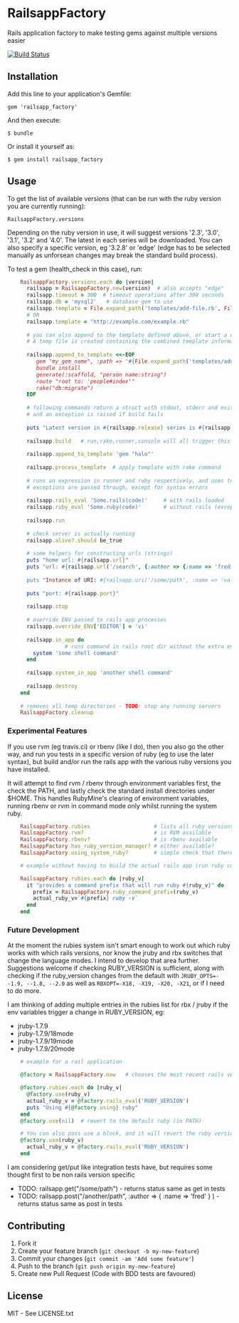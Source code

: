 # RailsappFactory

Rails application factory to make testing gems against multiple versions easier

[![Build Status](https://travis-ci.org/ianheggie/railsapp_factory.png)](https://travis-ci.org/ianheggie/railsapp_factory)

## Installation

Add this line to your application's Gemfile:

    gem 'railsapp_factory'

And then execute:

    $ bundle

Or install it yourself as:

    $ gem install railsapp_factory

## Usage

To get the list of available versions (that can be run with the ruby version you are currently running):

    RailsappFactory.versions

Depending on the ruby version in use, it will suggest versions '2.3', '3.0', '3.1', '3.2' and '4.0'. The latest in each series will be downloaded. You can also specify a specific version, eg '3.2.8' or 'edge' (edge has to be selected manually as unforsean changes may break the standard build process).

To test a gem (health_check in this case), run:
```ruby
    RailsappFactory.versions.each do |version|
      railsapp = RailsappFactory.new(version)  # also accepts "edge"
      railsapp.timeout = 300  # timeout operations after 300 seconds
      railsapp.db = 'mysql2'   # database gem to use
      railsapp.template = File.expand_path('templates/add-file.rb', File.dirname(__FILE__)) # ie full path name
      # OR
      railsapp.template = "http://example.com/example.rb"
 
      # you can also append to the template defined above, or start a custom template from scratch by using append_to_template
      # A temp file is created containing the combined template information
 
      railsapp.append_to_template <<-EOF
         gem "my_gem_name", :path => '#{File.expand_path('templates/add-file.rb', '..')}'
         bundle install
         generate(:scaffold, "person name:string")
         route "root to: 'people#index'"
         rake("db:migrate")
      EOF
 
      # following commands return a struct with stdout, stderr and exit_status
      # and an exception is raised if build fails
 
      puts "Latest version in #{railsapp.release} series is #{railsapp.version}"
 
      railsapp.build   # run,rake,runner,console will all trigger this if you forget
 
      railsapp.append_to_template 'gem "halo"'
 
      railsapp.process_template  # apply template with rake command
 
      # runs an expression in runner and ruby respectively, and uses to_json to return the result.
      # exceptions are passed through, except for syntax errors
 
      railsapp.rails_eval 'Some.rails(code)'     # with rails loaded
      railsapp.ruby_eval 'Some.ruby(code)'       # without rails (except for 2.3* which requires rails to pass results back)
 
      railsapp.run
 
      # check server is actually running
      railsapp.alive?.should be_true
 
      # some helpers for constructing urls (strings)
      puts "home url: #{railsapp.url}"
      puts "url: #{railsapp.url('/search', {:author => {:name => 'fred'}})"
 
      puts "Instance of URI: #{railsapp.uri('/some/path', :name => 'value')}"
 
      puts "port: #{railsapp.port}"
 
      railsapp.stop
 
      # override ENV passed to rails app processes
      railsapp.override_ENV['EDITOR'] = 'vi'
 
      railsapp.in_app do
                  # runs command in rails root dir without the extra environment variables bundler exec sets"
        system 'some shell command'
      end
 
      railsapp.system_in_app 'another shell command'
 
      railsapp.destroy
    end
 
    # removes all temp directories - TODO: stop any running servers
    RailsappFactory.cleanup
```

### Experimental Features

If you use rvm (eg travis.ci) or rbenv (like I do), then you also go the other way,
and run you tests in a specific version of ruby (eg to use the later syntax), but build and/or run the rails app
with the various ruby versions you have installed.

It will attempt to find rvm / rbenv through environment variables first, the check the PATH, and lastly check the standard install directories under $HOME.
This handles RubyMine's clearing of environment variables, running rbenv or rvm in command mode only whilst running the system ruby.
```ruby
    RailsappFactory.rubies                    # lists all ruby versions available (in the format the version manager prefers)
    RailsappFactory.rvm?                      # is RVM available
    RailsappFactory.rbenv?                    # is rbenv available
    RailsappFactory.has_ruby_version_manager? # either available?
    RailsappFactory.using_system_ruby?        # simple check that there are no rvm or rbenv specific directories in PATH

    # example without having to build the actual rails app (run ruby commands)

    RailsappFactory.rubies.each do |ruby_v|
      it "provides a command prefix that will run ruby #{ruby_v}" do
        prefix = RailsappFactory.ruby_command_prefix(ruby_v)
        actual_ruby_v=`#{prefix} ruby -v`
      end
    end
```
### Future Development

At the moment the rubies system isn't smart enough to work out which ruby works with which rails versions,
nor know the jruby and rbx switches that change the language modes. I intend to develop that area further.
Suggestions welcome if checking RUBY_VERSION is sufficient, along with checking if the ruby_version changes
from the default with `JRUBY_OPTS=--1.9, --1.8, --2.0` as well as `RBXOPT=-X18, -X19, -X20, -X21`,
or if I need to do more.

I am thinking of adding multiple entries in the rubies list for rbx / jruby if the env variables trigger a change in
RUBY_VERSION, eg:
* jruby-1.7.9
* jruby-1.7.9/18mode
* jruby-1.7.9/19mode
* jruby-1.7.9/20mode

```ruby
    # example for a rail application

    @factory = RailsappFactory.new   # chooses the most recent rails version compatible with RUBY_VERSION

    @factory.rubies.each do |ruby_v|
      @factory.use(ruby_v)
      actual_ruby_v = @factory.rails_eval('RUBY_VERSION')
      puts "Using #{@factory.using} ruby"
    end
    @factory.use(nil)  # revert to the default ruby (in PATH)

    # You can also pass use a block, and it will revert the ruby version afterwards
    @factory.use(ruby_v)
      actual_ruby_v = @factory.rails_eval('RUBY_VERSION')
    end
```

I am considering get/put like integration tests have, but requires some thought first to be non rails version specific

* TODO: railsapp.get("/some/path") - returns status same as get in tests
* TODO: railsapp.post("/another/path", :author => { :name => 'fred' } ) - returns status same as post in tests

## Contributing

1. Fork it
2. Create your feature branch (`git checkout -b my-new-feature`)
3. Commit your changes (`git commit -am 'Add some feature'`)
4. Push to the branch (`git push origin my-new-feature`)
5. Create new Pull Request (Code with BDD tests are favoured)

## License

MIT - See LICENSE.txt
